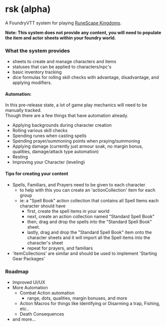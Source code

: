 # rsk (alpha)
A FoundryVTT system for playing [RuneScape Kingdoms](https://steamforged.com/pages/runescape-kingdoms#products).

**Note: This system does not provide any content, you will need to populate the item and actor sheets within your foundry world.**

### What the system provides
* sheets to create and manage characters and items
* statuses that can be applied to characters/npc's
* basic inventory tracking
* dice formulas for rolling skill checks with advantage, disadvantage, and applying modifiers.

#### Automation:
In this pre-release state, a lot of game play mechanics will need to be manually tracked.    
Though there are a few things that have automation already.
- Applying backgrounds during character creation
- Rolling various skill checks
- Spending runes when casting spells
- Spending prayer/summoning points when praying/summoning
- Applying damage (currently just armour soak, no margin bonus, qualities, damage/attack type automation)
- Resting
- Improving your Character (leveling)

#### Tips for creating your content
- Spells, Familiars, and Prayers need to be given to each character
    - to help with this you can create an 'actionCollection' item for each group
    - ie: a "Spell Book" action collection that contains all Spell Items each character should have
      - first, create the spell items in your world
      - next, create an action collection named "Standard Spell Book"
      - then, drag and drop the spells into the "Standard Spell Book" sheet.
      - lastly, drag and drop the "Standard Spell Book" item onto the character sheets and it will import all the Spell items into the character's sheet
      - repeat for prayers, and familiars
- 'itemCollections' are similar and should be used to implement 'Starting Gear Packages'

### Roadmap
* Improved UI/UX
* More Automation
    * Combat Action automation
        * range, dots, qualities, margin bonuses, and more
    * Action Macros for things like Identifying or Disarming a trap, Fishing, etc..
    * Death Consequences
* and more...